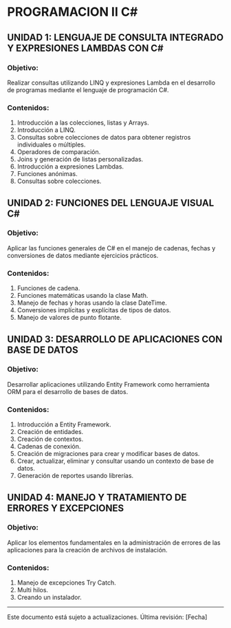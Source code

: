 # PROGRAMACION II C#

## UNIDAD 1: LENGUAJE DE CONSULTA INTEGRADO Y EXPRESIONES LAMBDAS CON C#

### Objetivo:
Realizar consultas utilizando LINQ y expresiones Lambda en el desarrollo de programas mediante el lenguaje de programación C#.

### Contenidos:
1. Introducción a las colecciones, listas y Arrays.
2. Introducción a LINQ.
3. Consultas sobre colecciones de datos para obtener registros individuales o múltiples.
4. Operadores de comparación.
5. Joins y generación de listas personalizadas.
6. Introducción a expresiones Lambdas.
7. Funciones anónimas.
8. Consultas sobre colecciones.

## UNIDAD 2: FUNCIONES DEL LENGUAJE VISUAL C#

### Objetivo:
Aplicar las funciones generales de C# en el manejo de cadenas, fechas y conversiones de datos mediante ejercicios prácticos.

### Contenidos:
1. Funciones de cadena.
2. Funciones matemáticas usando la clase Math.
3. Manejo de fechas y horas usando la clase DateTime.
4. Conversiones implícitas y explícitas de tipos de datos.
5. Manejo de valores de punto flotante.

## UNIDAD 3: DESARROLLO DE APLICACIONES CON BASE DE DATOS

### Objetivo:
Desarrollar aplicaciones utilizando Entity Framework como herramienta ORM para el desarrollo de bases de datos.

### Contenidos:
1. Introducción a Entity Framework.
2. Creación de entidades.
3. Creación de contextos.
4. Cadenas de conexión.
5. Creación de migraciones para crear y modificar bases de datos.
6. Crear, actualizar, eliminar y consultar usando un contexto de base de datos.
7. Generación de reportes usando librerías.

## UNIDAD 4: MANEJO Y TRATAMIENTO DE ERRORES Y EXCEPCIONES

### Objetivo:
Aplicar los elementos fundamentales en la administración de errores de las aplicaciones para la creación de archivos de instalación.

### Contenidos:
1. Manejo de excepciones Try Catch.
2. Multi hilos.
3. Creando un instalador.

---
Este documento está sujeto a actualizaciones. Última revisión: [Fecha]
